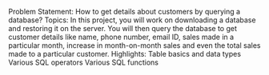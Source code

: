 Problem Statement:
How to get details about customers by querying a database?
Topics:
In this project, you will work on downloading a database and restoring it on the
server. You will then query the database to get customer details like name, phone
number, email ID, sales made in a particular month, increase in month-on-month
sales and even the total sales made to a particular customer.
Highlights:
Table basics and data types
Various SQL operators
Various SQL functions
